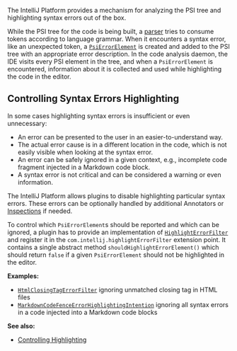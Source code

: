 [//]: # (title: Syntax Errors)

<!-- Copyright 2000-2022 JetBrains s.r.o. and other contributors. Use of this source code is governed by the Apache 2.0 license that can be found in the LICENSE file. -->

The IntelliJ Platform provides a mechanism for analyzing the PSI tree and highlighting syntax errors out of the box.

While the PSI tree for the code is being built, a [parser](implementing_parser_and_psi.md) tries to consume tokens according to language grammar.
When it encounters a syntax error, like an unexpected token, a [`PsiErrorElement`](upsource:///platform/core-api/src/com/intellij/psi/PsiErrorElement.java) is created and added to the PSI tree with an appropriate error description.
In the code analysis daemon, the IDE visits every PSI element in the tree, and when a `PsiErrorElement` is encountered, information about it is collected and used while highlighting the code in the editor.

## Controlling Syntax Errors Highlighting

In some cases highlighting syntax errors is insufficient or even unnecessary:
- An error can be presented to the user in an easier-to-understand way.
- The actual error cause is in a different location in the code, which is not easily visible when looking at the syntax error.
- An error can be safely ignored in a given context, e.g., incomplete code fragment injected in a Markdown code block.
- A syntax error is not critical and can be considered a warning or even information.

The IntelliJ Platform allows plugins to disable highlighting particular syntax errors.
These errors can be optionally handled by additional Annotators or [Inspections](code_inspections.md) if needed.

To control which `PsiErrorElement`s should be reported and which can be ignored, a plugin has to provide an implementation of [`HighlightErrorFilter`](upsource:///platform/analysis-api/src/com/intellij/codeInsight/highlighting/HighlightErrorFilter.java) and register it in the `com.intellij.highlightErrorFilter` extension point.
It contains a single abstract method `shouldHighlightErrorElement()` which should return `false` if a given `PsiErrorElement` should not be highlighted in the editor.

**Examples:**
- [`HtmlClosingTagErrorFilter`](upsource:///xml/xml-analysis-impl/src/com/intellij/codeInsight/highlighting/HtmlClosingTagErrorFilter.java) ignoring unmatched closing tag in HTML files
- [`MarkdownCodeFenceErrorHighlightingIntention`](upsource:///plugins/markdown/core/src/org/intellij/plugins/markdown/injection/MarkdownCodeFenceErrorHighlightingIntention.kt) ignoring all syntax errors in a code injected into a Markdown code blocks

**See also:**
- [Controlling Highlighting](controlling_highlighting.md)
